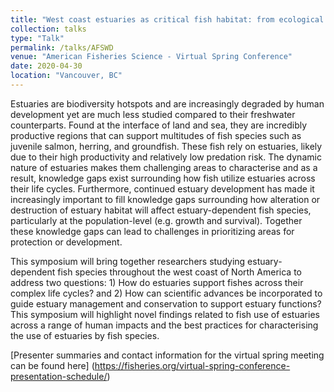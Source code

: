 ```yaml
---
title: "West coast estuaries as critical fish habitat: from ecological complexity to management"
collection: talks
type: "Talk"
permalink: /talks/AFSWD
venue: "American Fisheries Science - Virtual Spring Conference"
date: 2020-04-30
location: "Vancouver, BC"
---
```


Estuaries are biodiversity hotspots and are increasingly degraded by human development yet are much less studied compared to their freshwater counterparts. 
Found at the interface of land and sea, they are incredibly productive regions that can support multitudes of fish species such as juvenile salmon, herring,
and groundfish. These fish rely on estuaries, likely due to their high productivity and relatively low predation risk. The dynamic nature of estuaries makes 
them challenging areas to characterise and as a result, knowledge gaps exist surrounding how fish utilize estuaries across their life cycles. Furthermore, 
continued estuary development has made it increasingly important to fill knowledge gaps surrounding how alteration or destruction of estuary habitat will 
affect estuary-dependent fish species, particularly at the population-level (e.g. growth and survival). Together these knowledge gaps can lead to challenges 
in prioritizing areas for protection or development. 

This symposium will bring together researchers studying estuary-dependent fish species throughout the west 
coast of North America to address two questions:  1) How do estuaries support fishes across their complex life cycles? and 2) How can scientific advances be 
incorporated to guide estuary management and conservation to support estuary functions? This symposium will highlight novel findings related to fish use of 
estuaries across a range of human impacts and the best practices for characterising the use of estuaries by fish species.

[Presenter summaries and contact information for the virtual spring meeting can be found here] (https://fisheries.org/virtual-spring-conference-presentation-schedule/)
